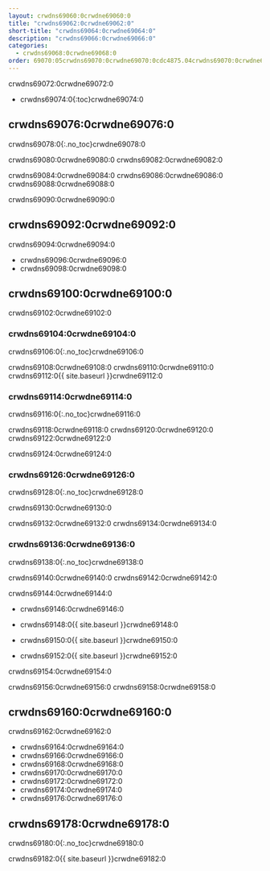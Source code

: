 ```yaml
---
layout: crwdns69060:0crwdne69060:0
title: "crwdns69062:0crwdne69062:0"
short-title: "crwdns69064:0crwdne69064:0"
description: "crwdns69066:0crwdne69066:0"
categories:
  - crwdns69068:0crwdne69068:0
order: 69070:05crwdns69070:0crwdne69070:0cdc4875.04crwdns69070:0crwdne69070:009crwdns69070:0crwdne69070:097crwdns69070:0crwdne69070:0
---
```

crwdns69072:0crwdne69072:0

- crwdns69074:0{:toc}crwdne69074:0

## crwdns69076:0crwdne69076:0

crwdns69078:0{:.no_toc}crwdne69078:0

crwdns69080:0crwdne69080:0 crwdns69082:0crwdne69082:0

crwdns69084:0crwdne69084:0 crwdns69086:0crwdne69086:0 crwdns69088:0crwdne69088:0

crwdns69090:0crwdne69090:0

## crwdns69092:0crwdne69092:0

crwdns69094:0crwdne69094:0

- crwdns69096:0crwdne69096:0
- crwdns69098:0crwdne69098:0

## crwdns69100:0crwdne69100:0

crwdns69102:0crwdne69102:0

### crwdns69104:0crwdne69104:0

crwdns69106:0{:.no_toc}crwdne69106:0

crwdns69108:0crwdne69108:0 crwdns69110:0crwdne69110:0 crwdns69112:0{{ site.baseurl }}crwdne69112:0

### crwdns69114:0crwdne69114:0

crwdns69116:0{:.no_toc}crwdne69116:0

crwdns69118:0crwdne69118:0 crwdns69120:0crwdne69120:0 crwdns69122:0crwdne69122:0

crwdns69124:0crwdne69124:0

### crwdns69126:0crwdne69126:0

crwdns69128:0{:.no_toc}crwdne69128:0

crwdns69130:0crwdne69130:0

crwdns69132:0crwdne69132:0 crwdns69134:0crwdne69134:0

### crwdns69136:0crwdne69136:0

crwdns69138:0{:.no_toc}crwdne69138:0

crwdns69140:0crwdne69140:0 crwdns69142:0crwdne69142:0

crwdns69144:0crwdne69144:0

- crwdns69146:0crwdne69146:0

- crwdns69148:0{{ site.baseurl }}crwdne69148:0

- crwdns69150:0{{ site.baseurl }}crwdne69150:0

- crwdns69152:0{{ site.baseurl }}crwdne69152:0

crwdns69154:0crwdne69154:0

crwdns69156:0crwdne69156:0 crwdns69158:0crwdne69158:0

## crwdns69160:0crwdne69160:0

crwdns69162:0crwdne69162:0

- crwdns69164:0crwdne69164:0
- crwdns69166:0crwdne69166:0
- crwdns69168:0crwdne69168:0
- crwdns69170:0crwdne69170:0
- crwdns69172:0crwdne69172:0
- crwdns69174:0crwdne69174:0
- crwdns69176:0crwdne69176:0

## crwdns69178:0crwdne69178:0

crwdns69180:0{:.no_toc}crwdne69180:0

crwdns69182:0{{ site.baseurl }}crwdne69182:0